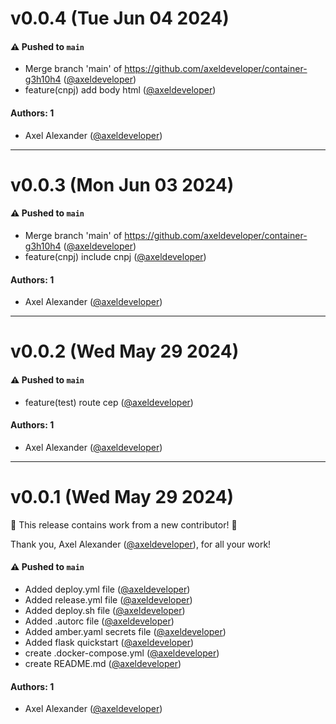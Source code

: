 # v0.0.4 (Tue Jun 04 2024)

#### ⚠️ Pushed to `main`

- Merge branch 'main' of https://github.com/axeldeveloper/container-g3h10h4 ([@axeldeveloper](https://github.com/axeldeveloper))
- feature(cnpj) add body html ([@axeldeveloper](https://github.com/axeldeveloper))

#### Authors: 1

- Axel Alexander ([@axeldeveloper](https://github.com/axeldeveloper))

---

# v0.0.3 (Mon Jun 03 2024)

#### ⚠️ Pushed to `main`

- Merge branch 'main' of https://github.com/axeldeveloper/container-g3h10h4 ([@axeldeveloper](https://github.com/axeldeveloper))
- feature(cnpj) include cnpj ([@axeldeveloper](https://github.com/axeldeveloper))

#### Authors: 1

- Axel Alexander ([@axeldeveloper](https://github.com/axeldeveloper))

---

# v0.0.2 (Wed May 29 2024)

#### ⚠️ Pushed to `main`

- feature(test) route cep ([@axeldeveloper](https://github.com/axeldeveloper))

#### Authors: 1

- Axel Alexander ([@axeldeveloper](https://github.com/axeldeveloper))

---

# v0.0.1 (Wed May 29 2024)

:tada: This release contains work from a new contributor! :tada:

Thank you, Axel Alexander ([@axeldeveloper](https://github.com/axeldeveloper)), for all your work!

#### ⚠️ Pushed to `main`

- Added deploy.yml file ([@axeldeveloper](https://github.com/axeldeveloper))
- Added release.yml file ([@axeldeveloper](https://github.com/axeldeveloper))
- Added deploy.sh file ([@axeldeveloper](https://github.com/axeldeveloper))
- Added .autorc file ([@axeldeveloper](https://github.com/axeldeveloper))
- Added amber.yaml secrets file ([@axeldeveloper](https://github.com/axeldeveloper))
- Added flask quickstart ([@axeldeveloper](https://github.com/axeldeveloper))
- create .docker-compose.yml ([@axeldeveloper](https://github.com/axeldeveloper))
- create README.md ([@axeldeveloper](https://github.com/axeldeveloper))

#### Authors: 1

- Axel Alexander ([@axeldeveloper](https://github.com/axeldeveloper))
